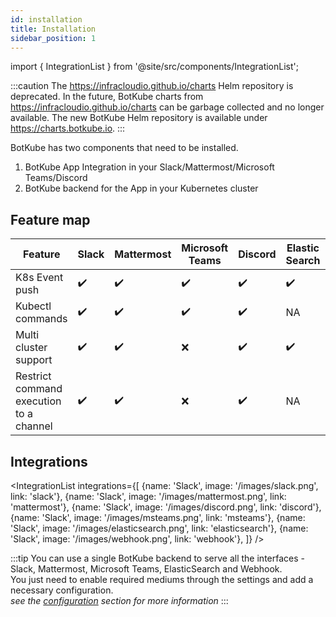 ```yaml
---
id: installation
title: Installation
sidebar_position: 1
---
```


import { IntegrationList } from '@site/src/components/IntegrationList';

:::caution
The https://infracloudio.github.io/charts Helm repository is deprecated. In the future, BotKube charts from https://infracloudio.github.io/charts can be garbage collected and no longer available.
The new BotKube Helm repository is available under https://charts.botkube.io.
:::

BotKube has two components that need to be installed.

1. BotKube App Integration in your Slack/Mattermost/Microsoft Teams/Discord
2. BotKube backend for the App in your Kubernetes cluster

## Feature map

| Feature                                 | Slack              | Mattermost         | Microsoft Teams    | Discord            | Elastic Search     | Webhook            |
|-----------------------------------------|--------------------|--------------------|--------------------|--------------------|--------------------|--------------------|
| K8s Event push                          | :heavy_check_mark: | :heavy_check_mark: | :heavy_check_mark: | :heavy_check_mark: | :heavy_check_mark: | :heavy_check_mark: |
| Kubectl commands                        | :heavy_check_mark: | :heavy_check_mark: | :heavy_check_mark: | :heavy_check_mark: | NA                 | NA                 |
| Multi cluster support                   | :heavy_check_mark: | :heavy_check_mark: | :x:                | :heavy_check_mark: | :heavy_check_mark: | :heavy_check_mark: |
| Restrict command execution to a channel | :heavy_check_mark: | :heavy_check_mark: | :x:                | :heavy_check_mark: | NA                 | NA                 |

## Integrations

<IntegrationList
  integrations={[
    {name: 'Slack', image: '/images/slack.png', link: 'slack'},
    {name: 'Slack', image: '/images/mattermost.png', link: 'mattermost'},
    {name: 'Slack', image: '/images/discord.png', link: 'discord'},
    {name: 'Slack', image: '/images/msteams.png', link: 'msteams'},
    {name: 'Slack', image: '/images/elasticsearch.png', link: 'elasticsearch'},
    {name: 'Slack', image: '/images/webhook.png', link: 'webhook'},
  ]}
/>

:::tip
You can use a single BotKube backend to serve all the interfaces - Slack, Mattermost, Microsoft Teams, ElasticSearch and Webhook. <br/>
You just need to enable required mediums through the settings and add a necessary configuration.<br/>
_see the [configuration](/configuration) section for more information_
:::

